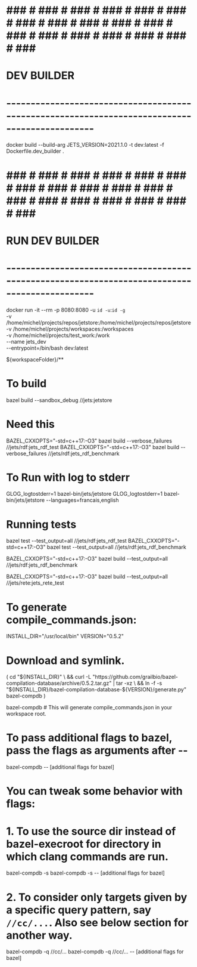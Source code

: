 # ### # ### # ### # ### # ### # ### # ### # ### # ### # ### # ### # ### # ### # ### # ### # ### # ### # ### #
# DEV BUILDER
# ----------------------------------------------------------------------------------------------
docker build --build-arg JETS_VERSION=2021.1.0 -t dev:latest -f Dockerfile.dev_builder . 

# ### # ### # ### # ### # ### # ### # ### # ### # ### # ### # ### # ### # ### # ### # ### # ### # ### # ### #
# RUN DEV BUILDER
# ----------------------------------------------------------------------------------------------
docker run -it --rm -p 8080:8080 -u `id -u`:`id -g` \
    -v /home/michel/projects/repos/jetstore:/home/michel/projects/repos/jetstore \
    -v /home/michel/projects/workspaces:/workspaces \
    -v /home/michel/projects/test_work:/work \
    --name jets_dev \
    --entrypoint=/bin/bash dev:latest

${workspaceFolder}/**

# To build
bazel build --sandbox_debug  //jets:jetstore

# Need this
BAZEL_CXXOPTS="-std=c++17:-O3" bazel build --verbose_failures //jets/rdf:jets_rdf_test
BAZEL_CXXOPTS="-std=c++17:-O3" bazel build --verbose_failures //jets/rdf:jets_rdf_benchmark

# To Run with log to stderr
GLOG_logtostderr=1 bazel-bin/jets/jetstore 
GLOG_logtostderr=1 bazel-bin/jets/jetstore --languages=francais,english

# Running tests
bazel test --test_output=all //jets/rdf:jets_rdf_test
BAZEL_CXXOPTS="-std=c++17:-O3" bazel test --test_output=all //jets/rdf:jets_rdf_benchmark

BAZEL_CXXOPTS="-std=c++17:-O3" bazel build --test_output=all //jets/rdf:jets_rdf_benchmark

BAZEL_CXXOPTS="-std=c++17:-O3" bazel build --test_output=all //jets/rete:jets_rete_test

# To generate compile_commands.json:
INSTALL_DIR="/usr/local/bin"
VERSION="0.5.2"

# Download and symlink.
(
  cd "${INSTALL_DIR}" \
  && curl -L "https://github.com/grailbio/bazel-compilation-database/archive/0.5.2.tar.gz" | tar -xz \
  && ln -f -s "${INSTALL_DIR}/bazel-compilation-database-${VERSION}/generate.py" bazel-compdb
)

bazel-compdb # This will generate compile_commands.json in your workspace root.

# To pass additional flags to bazel, pass the flags as arguments after --
bazel-compdb -- [additional flags for bazel]

# You can tweak some behavior with flags:
# 1. To use the source dir instead of bazel-execroot for directory in which clang commands are run.
bazel-compdb -s
bazel-compdb -s -- [additional flags for bazel]
# 2. To consider only targets given by a specific query pattern, say `//cc/...`. Also see below section for another way.
bazel-compdb -q //cc/...
bazel-compdb -q //cc/... -- [additional flags for bazel]
